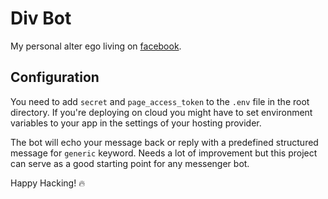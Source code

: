 # Div Bot
My personal alter ego living on [facebook](https://www.facebook.com/DivAlterEgo/).

## Configuration
You need to add `secret` and `page_access_token` to the `.env` file in the root directory. If you're deploying on cloud you might have to set environment variables to your app in the settings of your hosting provider.

The bot will echo your message back or reply with a predefined structured message for `generic` keyword. Needs a lot of improvement but this project can serve as a good starting point for any messenger bot.

Happy Hacking! :fire:
